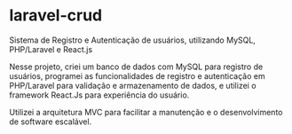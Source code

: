 # laravel-crud
Sistema de Registro e Autenticação de usuários, utilizando MySQL, PHP/Laravel e React.js

Nesse projeto, criei um banco de dados com MySQL para registro de usuários, programei as funcionalidades de registro e autenticação em PHP/Laravel para validação e armazenamento de dados, e utilizei o framework React.Js para experiência do usuário.

Utilizei a arquitetura MVC para facilitar a manutenção e o desenvolvimento de software escalável.


